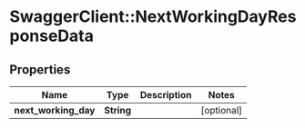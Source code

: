 # SwaggerClient::NextWorkingDayResponseData

## Properties
Name | Type | Description | Notes
------------ | ------------- | ------------- | -------------
**next_working_day** | **String** |  | [optional] 


